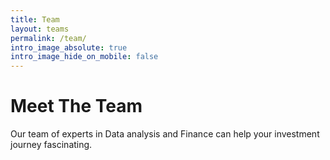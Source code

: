 ```yaml
---
title: Team
layout: teams
permalink: /team/
intro_image_absolute: true
intro_image_hide_on_mobile: false
---
```


# Meet The Team

Our team of experts in Data analysis and Finance can help your investment journey fascinating.
